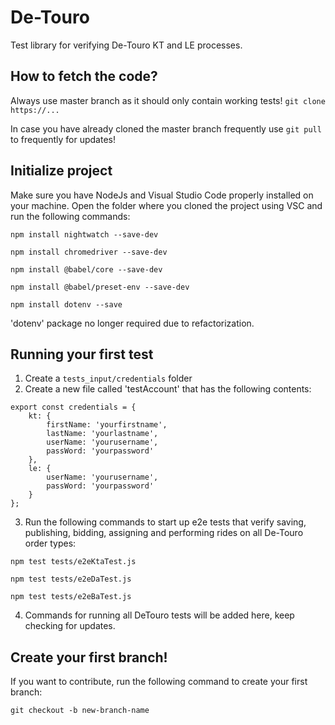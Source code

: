 # De-Touro
Test library for verifying De-Touro KT and LE processes.

## How to fetch the code?
Always use master branch as it should only contain working tests!
`git clone https://...`

In case you have already cloned the master branch frequently use `git pull` to frequently for updates!

## Initialize project
Make sure you have NodeJs and Visual Studio Code properly installed on your machine.
Open the folder where you cloned the project using VSC and run the following commands:

`npm install nightwatch --save-dev`

`npm install chromedriver --save-dev`

`npm install @babel/core --save-dev`

`npm install @babel/preset-env --save-dev`

`npm install dotenv --save`

'dotenv' package no longer required due to refactorization.

## Running your first test

1. Create a `tests_input/credentials` folder
2. Create a new file called 'testAccount' that has the following contents:

```
export const credentials = {
    kt: {
        firstName: 'yourfirstname',
        lastName: 'yourlastname',
        userName: 'yourusername',
        passWord: 'yourpassword'
    },
    le: {
        userName: 'yourusername',
        passWord: 'yourpassword'
    }
};
```

3. Run the following commands to start up e2e tests that verify saving, publishing, bidding, assigning and performing rides on all De-Touro order types:

`npm test tests/e2eKtaTest.js`

`npm test tests/e2eDaTest.js`

`npm test tests/e2eBaTest.js`

4. Commands for running all DeTouro tests will be added here, keep checking for updates.

## Create your first branch!
If you want to contribute, run the following command to create your first branch:

`git checkout -b new-branch-name`